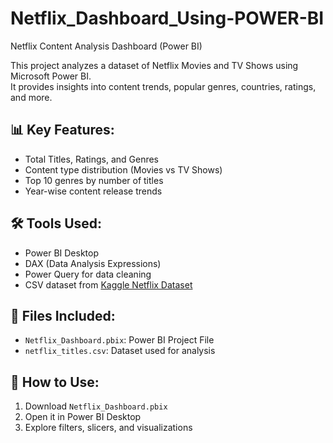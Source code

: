 # Netflix_Dashboard_Using-POWER-BI
Netflix Content Analysis Dashboard (Power BI)

This project analyzes a dataset of Netflix Movies and TV Shows using Microsoft Power BI.  
It provides insights into content trends, popular genres, countries, ratings, and more.

## 📊 Key Features:
- Total Titles, Ratings, and Genres
- Content type distribution (Movies vs TV Shows)
- Top 10 genres by number of titles
- Year-wise content release trends

## 🛠️ Tools Used:
- Power BI Desktop
- DAX (Data Analysis Expressions)
- Power Query for data cleaning
- CSV dataset from [Kaggle Netflix Dataset](https://www.kaggle.com/datasets/shivamb/netflix-shows)

## 📎 Files Included:
- `Netflix_Dashboard.pbix`: Power BI Project File
- `netflix_titles.csv`: Dataset used for analysis

## 📌 How to Use:
1. Download `Netflix_Dashboard.pbix`
2. Open it in Power BI Desktop
3. Explore filters, slicers, and visualizations
